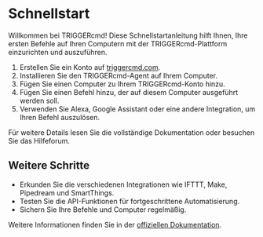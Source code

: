 # Schnellstart

Willkommen bei TRIGGERcmd! Diese Schnellstartanleitung hilft Ihnen, Ihre ersten Befehle auf Ihren Computern mit der TRIGGERcmd-Plattform einzurichten und auszuführen.

1. Erstellen Sie ein Konto auf [triggercmd.com](https://www.triggercmd.com).
2. Installieren Sie den TRIGGERcmd-Agent auf Ihrem Computer.
3. Fügen Sie einen Computer zu Ihrem TRIGGERcmd-Konto hinzu.
4. Fügen Sie einen Befehl hinzu, der auf diesem Computer ausgeführt werden soll.
5. Verwenden Sie Alexa, Google Assistant oder eine andere Integration, um Ihren Befehl auszulösen.

Für weitere Details lesen Sie die vollständige Dokumentation oder besuchen Sie das Hilfeforum.

## Weitere Schritte

* Erkunden Sie die verschiedenen Integrationen wie IFTTT, Make, Pipedream und SmartThings.
* Testen Sie die API-Funktionen für fortgeschrittene Automatisierung.
* Sichern Sie Ihre Befehle und Computer regelmäßig.

Weitere Informationen finden Sie in der [offiziellen Dokumentation](https://www.triggercmd.com).
